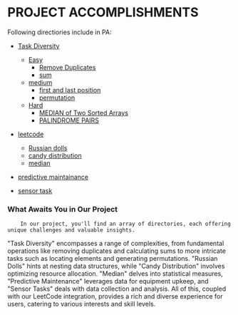 # **PROJECT ACCOMPLISHMENTS**

Following directiories include in PA:

* [Task Diversity](https://github.com/maryammurtazamughal/PA/tree/main/TaskDiversity)
     * [Easy](https://github.com/maryammurtazamughal/PA/tree/main/TaskDiversity/easy%20task)
          * [Remove Duplicates](https://github.com/maryammurtazamughal/PA/tree/main/TaskDiversity/easy%20task/Remove%20Duplicates)
          * [sum](https://github.com/maryammurtazamughal/PA/tree/main/TaskDiversity/easy%20task/sum%20task)
     * [medium](https://github.com/maryammurtazamughal/PA/tree/main/TaskDiversity/medium%20task)
          * [first and last position](https://github.com/maryammurtazamughal/PA/tree/main/TaskDiversity/medium%20task/first%20and%20last%20position)
          * [permutation](https://github.com/maryammurtazamughal/PA/tree/main/TaskDiversity/medium%20task/permutation)
     * [Hard](https://github.com/maryammurtazamughal/PA/tree/main/TaskDiversity/hard%20task)
          * [MEDIAN of Two Sorted Arrays](https://github.com/maryammurtazamughal/PA/tree/main/TaskDiversity/hard%20task/MEDIAN%20of%20Two%20Sorted%20Arrays)
          * [PALINDROME PAIRS](https://github.com/maryammurtazamughal/PA/tree/main/TaskDiversity/hard%20task/PALINDROME%20PAIRS)
* [leetcode](https://github.com/maryammurtazamughal/PA/tree/main/leetcode%20tasks)
    * [Russian dolls](https://github.com/maryammurtazamughal/PA/tree/main/leetcode%20tasks/Russian%20dolls-hard%20task%203)
    * [candy distribution](https://github.com/maryammurtazamughal/PA/tree/main/leetcode%20tasks/candy%20distribution%20-%20hard%20task%201)
    * [median](https://github.com/maryammurtazamughal/PA/tree/main/leetcode%20tasks/median-hard%20task%202)
      
* [predictive maintainance](https://github.com/maryammurtazamughal/PA/tree/main/predictive%20maintainance)
  
* [sensor task](https://github.com/maryammurtazamughal/PA/tree/main/sensor%20task)       


### What Awaits You in Our Project

        In our project, you'll find an array of directories, each offering unique challenges and valuable insights.
"Task Diversity" encompasses a range of complexities, from fundamental operations like removing duplicates and calculating
sums to more intricate tasks such as locating elements and generating permutations.
"Russian Dolls" hints at nesting data structures, while "Candy Distribution" involves optimizing resource allocation.
"Median" delves into statistical measures, "Predictive Maintenance" leverages data for equipment upkeep, and
"Sensor Tasks" deals with data collection and analysis.
All of this, coupled with our LeetCode integration, provides a rich and diverse experience for users,
catering to various interests and skill levels.
      
      
      
